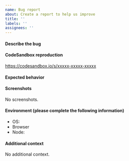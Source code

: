 ```yaml
---
name: Bug report
about: Create a report to help us improve
title: ''
labels: ''
assignees: ''
---
```


#### Describe the bug

<!-- A clear and concise description of what the bug is. -->

#### CodeSandbox reproduction

https://codesandbox.io/s/xxxxx-xxxxx-xxxxx

<!--
  Fork one of the following Codesandbox templates and recreate the bug:
  - Browser: https://codesandbox.io/s/twitch-js-browser-example-upf4x
  - Node: https://codesandbox.io/s/twitch-js-node-example-mnel5
  - TypeScript: https://codesandbox.io/s/twitch-js-typescript-example-tnnys
-->

#### Expected behavior

<!-- A clear and concise description of what you expected to happen. -->

#### Screenshots

<!-- If applicable, add screenshots to help explain your problem. -->

No screenshots.

#### Environment (please complete the following information)

- OS: <!-- e.g. Ubuntu 18.04 -->
- Browser <!-- e.g. Chrome 81 -->
- Node: <!-- e.g. Node 12 -->

#### Additional context

<!-- Add any other context about the problem here. -->

No additional context.
